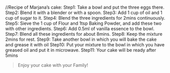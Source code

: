 //Recipe of Marjana’s cake:
Step1: Take a bowl and put the three eggs there.
Step2: Blend it with a blender or with a spoon.
Step3: Add 1 cup of oil and 1 cup of sugar to it.
Step4: Blend the three ingredients for 2mins continuously.
Step5: Sieve the 1 cup of Flour and 1tsp Baking Powder, and add these two with other ingredients.
Step6: Add 0.5ml of vanilla essence to the bowl.
Step7: Blend all these ingredients for about 8mins.
Step8: Keep the mixture 2mins for rest.
Step9: Take another bowl in which you will bake the cake and grease it with oil
Step10: Put your mixture to the bowl in which you have greased oil and put it in microwave.
Step11: Your cake will be ready after 5mins
> Enjoy your cake with your Family!